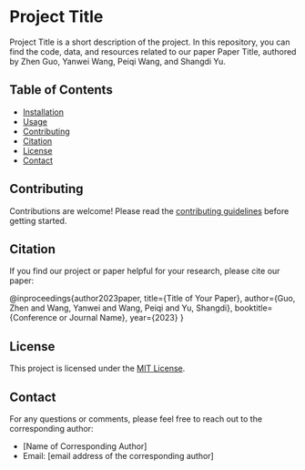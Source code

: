 # Project Title

Project Title is a short description of the project. In this repository, you can find the code, data, and resources related to our paper Paper Title, authored by Zhen Guo, Yanwei Wang, Peiqi Wang, and Shangdi Yu.

## Table of Contents

* [Installation](#installation)
* [Usage](#usage)
* [Contributing](#contributing)
* [Citation](#citation)
* [License](#license)
* [Contact](#contact)

## Contributing

Contributions are welcome! Please read the [contributing guidelines](CONTRIBUTING.md) before getting started.

## Citation

If you find our project or paper helpful for your research, please cite our paper:

@inproceedings{author2023paper,
title={Title of Your Paper},
author={Guo, Zhen and Wang, Yanwei and Wang, Peiqi and Yu, Shangdi},
booktitle={Conference or Journal Name},
year={2023}
}


## License

This project is licensed under the [MIT License](LICENSE).

## Contact

For any questions or comments, please feel free to reach out to the corresponding author:

* [Name of Corresponding Author]
* Email: [email address of the corresponding author]
